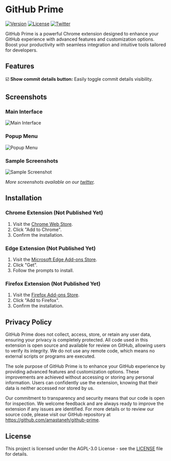 # GitHub Prime

[![Version](https://img.shields.io/badge/version-1.0.33-brightgreen)](https://githubprime.com) 
[![License](https://img.shields.io/badge/license-AGPL--3.0-blue)](LICENSE) 
[![Twitter](https://img.shields.io/twitter/follow/githubprime?style=social)](https://x.com/githubprime)

GitHub Prime is a powerful Chrome extension designed to enhance your GitHub experience with advanced features and customization options. Boost your productivity with seamless integration and intuitive tools tailored for developers.

## Features

☑️ **Show commit details button:** Easily toggle commit details visibility.

## Screenshots

### Main Interface
![Main Interface](https://github.com/amastaneh/github-prime/assets/6195199/0e67c577-327a-4fa2-9407-b5ea837ca82f)

### Popup Menu
![Popup Menu](https://github.com/amastaneh/github-prime/assets/6195199/83e69c85-4329-4f76-bc68-c1bf3e491923)

### Sample Screenshots
![Sample Screenshot](https://github.com/amastaneh/github-prime/assets/6195199/db4a18c1-0918-400a-adb3-dd4f5a8d12d2)

*More screenshots available on our [twitter](https://x.com/githubprime).*

## Installation

### Chrome Extension (Not Published Yet)

1. Visit the [Chrome Web Store](https://chrome.google.com/webstore/detail/github-prime/).
2. Click "Add to Chrome".
3. Confirm the installation.

### Edge Extension (Not Published Yet)

1. Visit the [Microsoft Edge Add-ons Store](https://microsoftedge.microsoft.com/addons/detail/github-prime/).
2. Click "Get".
3. Follow the prompts to install.

### Firefox Extension (Not Published Yet)

1. Visit the [Firefox Add-ons Store](https://addons.mozilla.org/en-US/firefox/addon/github-prime/).
2. Click "Add to Firefox".
3. Confirm the installation.

## Privacy Policy
GitHub Prime does not collect, access, store, or retain any user data, ensuring your privacy is completely protected. All code used in this extension is open source and available for review on GitHub, allowing users to verify its integrity. We do not use any remote code, which means no external scripts or programs are executed.

The sole purpose of GitHub Prime is to enhance your GitHub experience by providing advanced features and customization options. These improvements are achieved without accessing or storing any personal information. Users can confidently use the extension, knowing that their data is neither accessed nor stored by us.

Our commitment to transparency and security means that our code is open for inspection. We welcome feedback and are always ready to improve the extension if any issues are identified. For more details or to review our source code, please visit our GitHub repository at https://github.com/amastaneh/github-prime.

## License

This project is licensed under the AGPL-3.0 License - see the [LICENSE](LICENSE) file for details.


